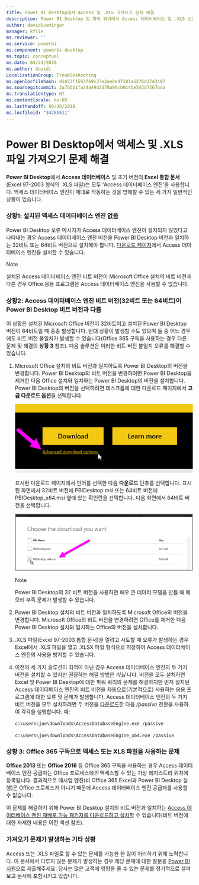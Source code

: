 ```yaml
---
title: Power BI Desktop에서 Access 및 .XLS 가져오기 문제 해결
description: Power BI Desktop 및 파워 쿼리에서 Access 데이터베이스 및 .XLS 스프레드시트 가져오기 문제 해결
author: davidiseminger
manager: kfile
ms.reviewer: ''
ms.service: powerbi
ms.component: powerbi-desktop
ms.topic: conceptual
ms.date: 04/24/2018
ms.author: davidi
LocalizationGroup: Troubleshooting
ms.openlocfilehash: d1023f1563f69c37e2aebe47181a5276d27d3497
ms.sourcegitcommit: 2a7bbb1fa24a49d2278a90cb0c4be543d7267bda
ms.translationtype: HT
ms.contentlocale: ko-KR
ms.lasthandoff: 06/26/2018
ms.locfileid: "34285511"
---
```

# <a name="resolve-issues-importing-access-and-xls-files-in-power-bi-desktop"></a>Power BI Desktop에서 액세스 및 .XLS 파일 가져오기 문제 해결
**Power BI Desktop**에서 **Access 데이터베이스** 및 초기 버전의 **Excel 통합 문서**(Excel 97-2003 형식의 .XLS 파일)는 모두 ‘Access 데이터베이스 엔진’을 사용합니다. 액세스 데이터베이스 엔진이 제대로 작동하는 것을 방해할 수 있는 세 가지 일반적인 상황이 있습니다.

### <a name="situation-1-no-access-database-engine-installed"></a>상황1: 설치된 액세스 데이터베이스 엔진 없음
Power BI Desktop 오류 메시지가 Access 데이터베이스 엔진이 설치되지 않았다고 나타내는 경우 Access 데이터베이스 엔진 버전을 Power BI Desktop 버전과 일치하는 32비트 또는 64비트 버전으로 설치해야 합니다. [다운로드 페이지](http://www.microsoft.com/en-us/download/details.aspx?id=13255)에서 Access 데이터베이스 엔진을 설치할 수 있습니다.

>[!NOTE]
>설치된 Access 데이터베이스 엔진 비트 버전이 Microsoft Office 설치의 비트 버전과 다른 경우 Office 응용 프로그램은 Access 데이터베이스 엔진을 사용할 수 없습니다.

### <a name="situation-2-the-access-database-engine-bit-version-32-bit-or-64-bit-is-different-from-your-power-bi-desktop-bit-version"></a>상황2: Access 데이터베이스 엔진 비트 버전(32비트 또는 64비트)이 Power BI Desktop 비트 버전과 다름
이 상황은 설치된 Microsoft Office 버전이 32비트이고 설치된 Power BI Desktop 버전이 64비트일 때 종종 발생합니다. 반대 상황이 발생할 수도 있으며 둘 중 어느 경우에도 비트 버전 불일치가 발생할 수 있습니다(Office 365 구독을 사용하는 경우 다른 문제 및 해결의 **상황 3** 참조). 다음 솔루션은 이러한 비트 버전 불일치 오류를 해결할 수 있습니다.

1. Microsoft Office 설치의 비트 버전과 일치하도록 Power BI Desktop의 버전을 변경합니다. Power BI Desktop의 비트 버전을 변경하려면 Power BI Desktop을 제거한 다음 Office 설치와 일치하는 Power BI Desktop의 버전을 설치합니다. Power BI Desktop의 버전을 선택하려면 데스크톱에 대한 다운로드 페이지에서 **고급 다운로드 옵션**을 선택합니다.
   
   ![](media/desktop-access-database-errors/desktop-access-errors-1.png)
   
   표시된 다운로드 페이지에서 언어를 선택한 다음 **다운로드** 단추를 선택합니다. 표시된 화면에서 32비트 버전에 PBIDesktop.msi 또는 64비트 버전에 PBIDesktop_x64.msi 옆에 있는 확인란을 선택합니다. 다음 화면에서 64비트 버전을 선택합니다.
   
   ![](media/desktop-access-database-errors/desktop-access-errors-2.png)
   
   >[!NOTE]
   >Power BI Desktop의 32 비트 버전을 사용하면 매우 큰 데이터 모델을 만들 때 메모리 부족 문제가 발생할 수 있습니다.
2. Power BI Desktop 설치의 비트 버전과 일치하도록 Microsoft Office의 버전을 변경합니다. Microsoft Office의 비트 버전을 변경하려면 Office를 제거한 다음 Power BI Desktop 설치와 일치하는 Office의 버전을 설치합니다.
3. .XLS 파일(Excel 97-2003 통합 문서)을 열려고 시도할 때 오류가 발생하는 경우 Excel에서 .XLS 파일을 열고 .XLSX 파일 형식으로 저장하여 Access 데이터베이스 엔진의 사용을 방지할 수 있습니다.
4. 이전의 세 가지 솔루션이 최적이 아닌 경우 Access 데이터베이스 엔진의 두 가지 버전을 설치할 수 있지만 권장하는 해결 방법은 *아닙* 니다. 버전을 모두 설치하면 Excel 및 Power BI Desktop에 대한 파워 쿼리의 문제를 해결하지만 먼저 설치된 Access 데이터베이스 엔진의 비트 버전을 자동으로(기본적으로) 사용하는 응용 프로그램에 대한 오류 및 문제가 발생합니다. Access 데이터베이스 엔진의 두 가지 비트 버전을 모두 설치하려면 두 버전을 [다운로드](http://www.microsoft.com/en-us/download/details.aspx?id=13255)한 다음 */passive* 전환을 사용하여 각각을 실행합니다. 예:
   
       c:\users\joe\downloads\AccessDatabaseEngine.exe /passive
   
       c:\users\joe\downloads\AccessDatabaseEngine_x64.exe /passive

### <a name="situation-3-trouble-using-access-or-xls-files-with-an-office-365-subscription"></a>상황 3: Office 365 구독으로 액세스 또는 XLS 파일을 사용하는 문제
**Office 2013** 또는 **Office 2016** 등 Office 365 구독을 사용하는 경우 Access 데이터베이스 엔진 공급자는 Office 프로세스에*만* 액세스할 수 있는 가상 레지스트리 위치에 등록됩니다. 결과적으로 매시업 엔진(비 Office 365 Excel과 Power BI Desktop 실행)은 Office 프로세스가 아니기 때문에 Access 데이터베이스 엔진 공급자를 사용할 수 없습니다.

이 문제를 해결하기 위해 Power BI Desktop 설치의 비트 버전과 일치하는 [Access 데이터베이스 엔진 재배포 가능 패키지를 다운로드하고 설치](http://www.microsoft.com/en-us/download/details.aspx?id=13255)할 수 있습니다(비트 버전에 대한 자세한 내용은 이전 섹션 참조).

### <a name="other-situations-that-cause-import-issues"></a>가져오기 문제가 발생하는 기타 상황
Access 또는 .XLS 파일로 할 수 있는 문제를 가능한 한 많이 처리하기 위해 노력합니다. 이 문서에서 다루지 않은 문제가 발생하는 경우 해당 문제에 대한 질문을 [Power BI 지원](https://powerbi.microsoft.com/support/)으로 제출해주세요. 당사는 많은 고객에 영향을 줄 수 있는 문제를 정기적으로 살펴보고 문서에 포함시키고 있습니다.

